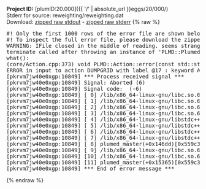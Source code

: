 **Project ID:** [plumID:20.000]({{ '/' | absolute_url }}eggs/20/000/)  
Stderr for source:  reweighting/reweighting.dat   
Download: [zipped raw stdout](reweighting.dat.plumed_master.stdout.txt.zip) - [zipped raw stderr](reweighting.dat.plumed_master.stderr.txt.zip) 
{% raw %}
<pre>
#! Only the first 1000 rows of the error file are shown below
#! To inspect the full error file, please download the zipped raw stderr file above
WARNING: IFile closed in the middle of reading. seems strange!
terminate called after throwing an instance of 'PLMD::Plumed::ExceptionError'
what():
(core/Action.cpp:373) void PLMD::Action::error(const std::string&) const
ERROR in input to action DUMPGRID with label @17 : keyword ARG is compulsory for this action
[pkrvm7jw40e0xgp:10849] *** Process received signal ***
[pkrvm7jw40e0xgp:10849] Signal: Aborted (6)
[pkrvm7jw40e0xgp:10849] Signal code:  (-6)
[pkrvm7jw40e0xgp:10849] [ 0] /lib/x86_64-linux-gnu/libc.so.6(+0x45330)[0x7f5b32445330]
[pkrvm7jw40e0xgp:10849] [ 1] /lib/x86_64-linux-gnu/libc.so.6(pthread_kill+0x11c)[0x7f5b3249eb2c]
[pkrvm7jw40e0xgp:10849] [ 2] /lib/x86_64-linux-gnu/libc.so.6(gsignal+0x1e)[0x7f5b3244527e]
[pkrvm7jw40e0xgp:10849] [ 3] /lib/x86_64-linux-gnu/libc.so.6(abort+0xdf)[0x7f5b324288ff]
[pkrvm7jw40e0xgp:10849] [ 4] /lib/x86_64-linux-gnu/libstdc++.so.6(+0xa5ff5)[0x7f5b328a5ff5]
[pkrvm7jw40e0xgp:10849] [ 5] /lib/x86_64-linux-gnu/libstdc++.so.6(+0xbb0da)[0x7f5b328bb0da]
[pkrvm7jw40e0xgp:10849] [ 6] /lib/x86_64-linux-gnu/libstdc++.so.6(_ZSt10unexpectedv+0x0)[0x7f5b328a5a55]
[pkrvm7jw40e0xgp:10849] [ 7] /lib/x86_64-linux-gnu/libstdc++.so.6(+0xa5a6f)[0x7f5b328a5a6f]
[pkrvm7jw40e0xgp:10849] [ 8] plumed_master(+0x146dd)[0x559c3d5ac6dd]
[pkrvm7jw40e0xgp:10849] [ 9] /lib/x86_64-linux-gnu/libc.so.6(+0x2a1ca)[0x7f5b3242a1ca]
[pkrvm7jw40e0xgp:10849] [10] /lib/x86_64-linux-gnu/libc.so.6(__libc_start_main+0x8b)[0x7f5b3242a28b]
[pkrvm7jw40e0xgp:10849] [11] plumed_master(+0x15365)[0x559c3d5ad365]
[pkrvm7jw40e0xgp:10849] *** End of error message ***
</pre>
{% endraw %}
